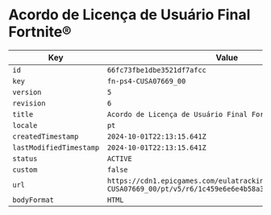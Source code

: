# Acordo de Licença de Usuário Final Fortnite®

| Key | Value |
| --- | ----- |
| `id` | `66fc73fbe1dbe3521df7afcc` |
| `key` | `fn-ps4-CUSA07669_00` |
| `version` | `5` |
| `revision` | `6` |
| `title` | `Acordo de Licença de Usuário Final Fortnite®` |
| `locale` | `pt` |
| `createdTimestamp` | `2024-10-01T22:13:15.641Z` |
| `lastModifiedTimestamp` | `2024-10-01T22:13:15.641Z` |
| `status` | `ACTIVE` |
| `custom` | `false` |
| `url` | `https://cdn1.epicgames.com/eulatracking-download/fn-ps4-CUSA07669_00/pt/v5/r6/1c459e6e6e4b58a366af135bcef28581.pdf` |
| `bodyFormat` | `HTML` |

